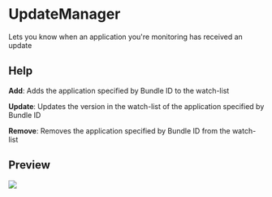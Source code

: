 # UpdateManager

Lets you know when an application you're monitoring has received an update

## Help

**Add**: Adds the application specified by Bundle ID to the watch-list

**Update**: Updates the version in the watch-list of the application specified by Bundle ID

**Remove**: Removes the application specified by Bundle ID from the watch-list


## Preview

![](https://i.imgur.com/xdqaGfK.png)
